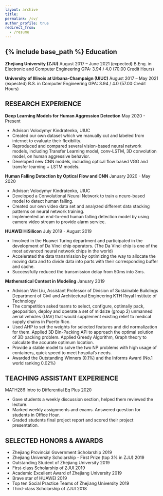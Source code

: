 ```yaml
---
layout: archive
title:
permalink: /cv/
author_profile: true
redirect_from:
  - /resume
---
```


{% include base_path %}
Education
------
**Zhejiang University (ZJU)** August 2017 – June 2021 (expected)
B.Eng. in Electronic and Computer Engineering
GPA: 3.94 / 4.0 (70.00 Credit Hours)
 
**University of Illinois at Urbana-Champaign (UIUC)**	August 2017 – May 2021 (expected)
B.S. in Computer Engineering
GPA: 3.94 / 4.0 (57.00 Credit Hours)


RESEARCH EXPERIENCE
------
**Deep Learning Models for Human Aggression Detection**	May 2020 - Present

* Advisor: Volodymyr Kindratenko, UIUC
* Created our own dataset which we manually cut and labeled from internet to evaluate their flexibility.
* Reproduced and compared several vision-based neural network models, including Transfer Learning model, conv-LSTM, 3D convolution model, on human aggressive behavior.
* Developed new CNN models, including optical flow based VGG and transfer learning + LSTM models.

**Human Falling Detection by Optical  Flow and CNN** January 2020 - May 2020

* Advisor: Volodymyr Kindratenko, UIUC
* Developed a Convolutional Neural Network to train a neuro-based model to detect human falling.
* Created our own video data set and analyzed different data stacking patterns on neural network training.
* Implemented an end-to-end human falling detection model by using camera video stream to provide alarm service.

**HUAWEI HiSilicon**	July 2019 - August 2019

* Involved in the Huawei Turing department and participated in the development of Da Vinci chip operators. (The Da Vinci chip is one of the most advanced neural network chips in the world)
* Accelerated the data transmission by optimizing the way to allocate the moving data and to divide data into parts with their corresponding buffer and cache.
* Successfully reduced the transmission delay from 50ms into 3ms.


**Mathematical Contest in Modeling**	January 2019 

* Advisor: Wei Liu, Assistant Professor of Division of Sustainable Buildings Department of Civil and Architectural Engineering KTH Royal Institute of Technology
* The competition asked teams to select, configure, optimally pack, geoposition, deploy and operate a set of midsize (group 2) unmanned aerial vehicles (UAV) that would supplement existing relief to medical supply chains in Puerto Rico.
* Used AHP to set the weights for selected features and did normalization for them. Applied 3D Bin-Packing API to approach the optimal solution of 3D packing problem. Applied Greedy Algorithm, Graph theory to calculate the accurate optimum location. 
* Provide a stable model to solve the two NP problems with high usage of containers, quick speed to meet hospital’s needs.
* Awarded the Outstanding Winners (0.1%) and the Informs Award (No.1 world ranking 0.02%) 

TEACHING ASSISTANT EXPERIENCE
------
MATH286 Intro to Differential Eq Plus	2020
*	Gave students a weekly discussion section, helped them reviewed the lecture.
*	Marked weekly assignments and exams. Answered question for students in Office Hour.
*	Graded students final project report and scored their project presentation.

SELECTED HONORS & AWARDS
------
*	Zhejiang Provincial Government Scholarship	2019 
*	Zhejiang University Scholarship - First Prize (top 3% in ZJU)	2019
*	Outstanding Student of Zhejiang University 2019
*	First-class Scholarship of ZJUI	2019
*	Academic Excellent Award of Zhejiang University	2019
*	Brave star of HUAWEI 2019
*	Top ten Social Practice Teams of Zhejiang University 2019
* Third-class Scholarship of ZJUI	2018

